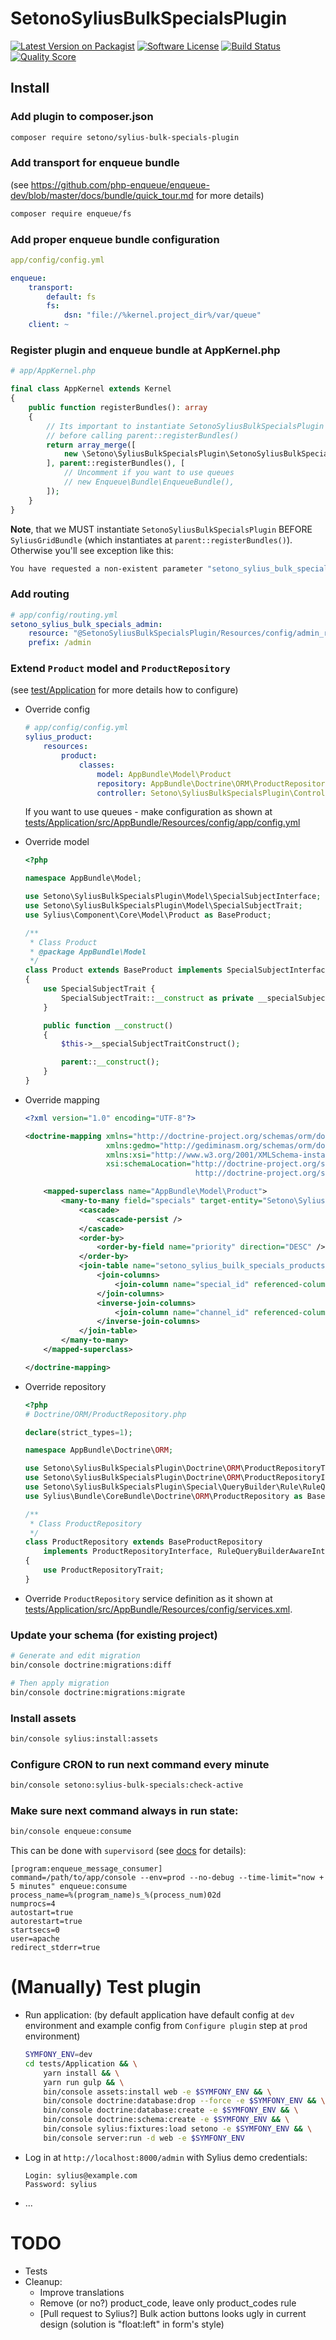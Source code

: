 # SetonoSyliusBulkSpecialsPlugin

[![Latest Version on Packagist][ico-version]][link-packagist]
[![Software License][ico-license]](LICENSE)
[![Build Status][ico-travis]][link-travis]
[![Quality Score][ico-code-quality]][link-code-quality]

## Install

### Add plugin to composer.json

```bash
composer require setono/sylius-bulk-specials-plugin
```

### Add transport for enqueue bundle

(see https://github.com/php-enqueue/enqueue-dev/blob/master/docs/bundle/quick_tour.md
for more details)

```bash
composer require enqueue/fs
```

### Add proper enqueue bundle configuration

```yaml
app/config/config.yml

enqueue:
    transport:
        default: fs
        fs:
            dsn: "file://%kernel.project_dir%/var/queue"
    client: ~
```

### Register plugin and enqueue bundle at AppKernel.php

```php
# app/AppKernel.php

final class AppKernel extends Kernel
{
    public function registerBundles(): array
    {
        // Its important to instantiate SetonoSyliusBulkSpecialsPlugin
        // before calling parent::registerBundles()
        return array_merge([
            new \Setono\SyliusBulkSpecialsPlugin\SetonoSyliusBulkSpecialsPlugin(),
        ], parent::registerBundles(), [
            // Uncomment if you want to use queues
            // new Enqueue\Bundle\EnqueueBundle(),
        ]);
    }
}
```

**Note**, that we MUST instantiate `SetonoSyliusBulkSpecialsPlugin` 
BEFORE `SyliusGridBundle` (which instantiates at `parent::registerBundles()`). 
Otherwise you'll see exception like this:

```bash
You have requested a non-existent parameter "setono_sylius_bulk_specials.model.special.class".  
```

### Add routing

```yaml
# app/config/routing.yml
setono_sylius_bulk_specials_admin:
    resource: "@SetonoSyliusBulkSpecialsPlugin/Resources/config/admin_routing.yml"
    prefix: /admin
```

### Extend `Product` model and `ProductRepository`

(see [test/Application](test/Application) for more details how to configure)

* Override config

    ```yaml
    # app/config/config.yml
    sylius_product:
        resources:
            product:
                classes:
                    model: AppBundle\Model\Product
                    repository: AppBundle\Doctrine\ORM\ProductRepository
                    controller: Setono\SyliusBulkSpecialsPlugin\Controller\ProductController
    ```
    
    If you want to use queues - make configuration as shown at 
    [tests/Application/src/AppBundle/Resources/config/app/config.yml](tests/Application/src/AppBundle/Resources/config/app/config.yml)

* Override model

    ```php
    <?php
    
    namespace AppBundle\Model;
    
    use Setono\SyliusBulkSpecialsPlugin\Model\SpecialSubjectInterface;
    use Setono\SyliusBulkSpecialsPlugin\Model\SpecialSubjectTrait;
    use Sylius\Component\Core\Model\Product as BaseProduct;
    
    /**
     * Class Product
     * @package AppBundle\Model
     */
    class Product extends BaseProduct implements SpecialSubjectInterface
    {
        use SpecialSubjectTrait {
            SpecialSubjectTrait::__construct as private __specialSubjectTraitConstruct;
        }
    
        public function __construct()
        {
            $this->__specialSubjectTraitConstruct();
    
            parent::__construct();
        }
    }
    ```
    
* Override mapping

    ```xml
    <?xml version="1.0" encoding="UTF-8"?>
    
    <doctrine-mapping xmlns="http://doctrine-project.org/schemas/orm/doctrine-mapping"
                      xmlns:gedmo="http://gediminasm.org/schemas/orm/doctrine-extensions-mapping"
                      xmlns:xsi="http://www.w3.org/2001/XMLSchema-instance"
                      xsi:schemaLocation="http://doctrine-project.org/schemas/orm/doctrine-mapping
                                          http://doctrine-project.org/schemas/orm/doctrine-mapping.xsd">
    
        <mapped-superclass name="AppBundle\Model\Product">
            <many-to-many field="specials" target-entity="Setono\SyliusBulkSpecialsPlugin\Model\SpecialInterface">
                <cascade>
                    <cascade-persist />
                </cascade>
                <order-by>
                    <order-by-field name="priority" direction="DESC" />
                </order-by>
                <join-table name="setono_sylius_builk_specials_products">
                    <join-columns>
                        <join-column name="special_id" referenced-column-name="id" nullable="false" on-delete="CASCADE" />
                    </join-columns>
                    <inverse-join-columns>
                        <join-column name="channel_id" referenced-column-name="id" nullable="false" on-delete="CASCADE" />
                    </inverse-join-columns>
                </join-table>
            </many-to-many>
        </mapped-superclass>
    
    </doctrine-mapping>
    
    ```

* Override repository

    ```php
    <?php
    # Doctrine/ORM/ProductRepository.php
    
    declare(strict_types=1);
    
    namespace AppBundle\Doctrine\ORM;
    
    use Setono\SyliusBulkSpecialsPlugin\Doctrine\ORM\ProductRepositoryTrait;
    use Setono\SyliusBulkSpecialsPlugin\Doctrine\ORM\ProductRepositoryInterface;
    use Setono\SyliusBulkSpecialsPlugin\Special\QueryBuilder\Rule\RuleQueryBuilderAwareInterface;
    use Sylius\Bundle\CoreBundle\Doctrine\ORM\ProductRepository as BaseProductRepository;
    
    /**
     * Class ProductRepository
     */
    class ProductRepository extends BaseProductRepository
        implements ProductRepositoryInterface, RuleQueryBuilderAwareInterface
    {
        use ProductRepositoryTrait;
    }
    ``` 

* Override `ProductRepository` service definition as it shown at 
  [tests/Application/src/AppBundle/Resources/config/services.xml](tests/Application/src/AppBundle/Resources/config/services.xml).

### Update your schema (for existing project)

```bash
# Generate and edit migration
bin/console doctrine:migrations:diff

# Then apply migration
bin/console doctrine:migrations:migrate
```

### Install assets

```bash
bin/console sylius:install:assets
```

### Configure CRON to run next command every minute

```bash
bin/console setono:sylius-bulk-specials:check-active
```

### Make sure next command always in run state:

```bash
bin/console enqueue:consume 
```

This can be done with `supervisord`
(see [docs](https://enqueue.readthedocs.io/en/latest/bundle/production_settings/) for details):

```
[program:enqueue_message_consumer]
command=/path/to/app/console --env=prod --no-debug --time-limit="now + 5 minutes" enqueue:consume
process_name=%(program_name)s_%(process_num)02d
numprocs=4
autostart=true
autorestart=true
startsecs=0
user=apache
redirect_stderr=true
```

# (Manually) Test plugin

- Run application:
  (by default application have default config at `dev` environment
  and example config from `Configure plugin` step at `prod` environment)
  
    ```bash
    SYMFONY_ENV=dev
    cd tests/Application && \
        yarn install && \
        yarn run gulp && \
        bin/console assets:install web -e $SYMFONY_ENV && \
        bin/console doctrine:database:drop --force -e $SYMFONY_ENV && \
        bin/console doctrine:database:create -e $SYMFONY_ENV && \
        bin/console doctrine:schema:create -e $SYMFONY_ENV && \
        bin/console sylius:fixtures:load setono -e $SYMFONY_ENV && \
        bin/console server:run -d web -e $SYMFONY_ENV
    ```

- Log in at `http://localhost:8000/admin`
  with Sylius demo credentials:
  
  ```
  Login: sylius@example.com
  Password: sylius 
  ```

- ...

# TODO

- Tests
- Cleanup:
  - Improve translations
  - Remove (or no?) product_code, leave only product_codes rule
  - [Pull request to Sylius?] Bulk action buttons looks ugly in current design (solution is "float:left" in form's style)

[ico-version]: https://img.shields.io/packagist/v/setono/sylius-bulk-specials-plugin.svg?style=flat-square
[ico-license]: https://img.shields.io/badge/license-MIT-brightgreen.svg?style=flat-square
[ico-travis]: https://img.shields.io/travis/Setono/SyliusBulkSpecialsPlugin/master.svg?style=flat-square
[ico-code-quality]: https://img.shields.io/scrutinizer/g/Setono/SyliusBulkSpecialsPlugin.svg?style=flat-square

[link-packagist]: https://packagist.org/packages/setono/sylius-bulk-specials-plugin
[link-travis]: https://travis-ci.org/Setono/SyliusBulkSpecialsPlugin
[link-code-quality]: https://scrutinizer-ci.com/g/Setono/SyliusBulkSpecialsPlugin
